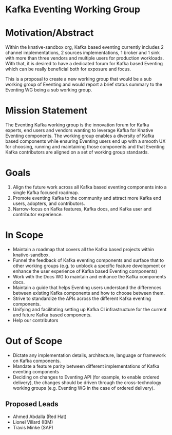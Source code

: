 # Kafka Eventing Working Group

# Motivation/Abstract

Within the knative-sandbox org, Kafka based eventing currently includes 2 channel implementations, 2 sources implementations, 1 broker and 1 sink with more than three vendors and multiple users for production workloads. With that, it is desired to have a dedicated forum for Kafka based Eventing which can be really beneficial both for exposure and focus.

This is a proposal to create a new working group that would be a sub working group of Eventing and would report a brief status summary to the Eventing WG being a sub working group.

# Mission Statement

The Eventing Kafka working group is the innovation forum for Kafka experts, end users and vendors wanting to leverage Kafka for Knative Eventing components. The working group enables a diversity of Kafka based components while ensuring Eventing users end up with a smooth UX for choosing, running and maintaining those components and that Eventing Kafka contributors are aligned on a set of working group standards.

# Goals

1. Align the future work across all Kafka based eventing components into a single Kafka focused roadmap.
2. Promote eventing Kafka to the community and attract more Kafka end users, adopters, and contributors.
3. Narrow-focus on Kafka features, Kafka docs, and Kafka user and contributor experience.

# In Scope

* Maintain a roadmap that covers all the Kafka based projects within knative-sandbox.
* Funnel the feedback of Kafka eventing components and surface that to other working groups (e.g. to unblock a specific feature development or enhance the user experience of Kafka based Eventing components)
* Work with the Docs WG to maintain and enhance the Kafka components docs.
* Maintain a guide that helps Eventing users understand the differences between existing Kafka components and how to choose between them.
* Strive to standardize the APIs across the different Kafka eventing components.
* Unifying and facilitating setting up Kafka CI infrastructure for the current and future Kafka based components.
* Help our contributors

# Out of Scope

* Dictate any implementation details, architecture, language or framework on Kafka components.
* Mandate a feature parity between different implementations of Kafka eventing components
* Deciding on changes to Eventing API (for example, to enable ordered delivery), the changes should be driven through the cross-technology working groups (e.g. Eventing WG in the case of ordered delivery).

## Proposed Leads

* Ahmed Abdalla (Red Hat)
* Lionel Villard (IBM)
* Travis Minke (SAP)
